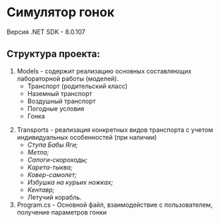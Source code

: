 # Симулятор гонок

Версия .NET SDK - 8.0.107

## Структура проекта:

1) Models - содержит реализацию основных составляющих лабораторной работы (моделей). 
   * Транспорт (родительский класс)
   * Наземный транспорт
   * Воздушный транспорт
   * Погодные условия
   * Гонка

2. Transports - реализация конкретных видов транспорта с учетом индивидуальных особенностей (при наличии)
   * *Ступа Бабы Яги;*
   * *Метла;*
   * *Сапоги-скороходы;*
   * *Карета-тыква;*
   * *Ковер-самолет;*
   * *Избушка на курьих ножках;*
   * *Кентавр;*
   * Летучий корабль.
3. Program.cs - Основной файл, взаимодействие с пользователем, получение параметров гонки


